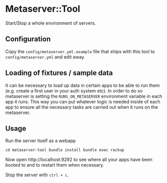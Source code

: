 # Metaserver::Tool

Start/Stop a whole environment of servers.

## Configuration

Copy the ``config/metaserver.yml.example`` file that ships with this tool to ``config/metaserver.yml`` and edit away.

## Loading of fixtures / sample data

It can be necessary to load up data in certain apps to be able to run them (e.g. create a first user in your auth system etc). In order to do so metaserver is setting the ``RUNS_ON_METASERVER`` environment variable in each app it runs. This way you can put whatever logic is needed inside of each app to ensure all the necessary tasks are carried out when it runs on the metaserver.

## Usage

Run the server itself as a webapp

``
cd metaserver-tool
bundle install
bundle exec rackup
``

Now open http://localhost:9292 to see where all your apps have been
booted to and to restart them when necessary.

Stop the server with ``ctrl + c``.
